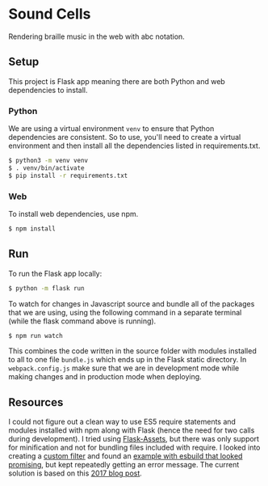 # Sound Cells
Rendering braille music in the web with abc notation.

## Setup
This project is Flask app meaning there are both Python and web dependencies to install.

### Python
We are using a virtual environment `venv` to ensure that Python dependencies are consistent. So to use, you'll need to create a virtual environment and then install all the dependencies listed in requirements.txt.

```bash
$ python3 -m venv venv
$ . venv/bin/activate
$ pip install -r requirements.txt
```

### Web
To install web dependencies, use npm.

```bash
$ npm install
```

## Run
To run the Flask app locally:

```bash
$ python -m flask run
```

To watch for changes in Javascript source and bundle all of the packages that we are using, using the following command in a separate terminal (while the flask command above is running).

```bash
$ npm run watch
```

This combines the code written in the source folder with modules installed to all to one file `bundle.js` which ends up in the Flask static directory. In `webpack.config.js` make sure that we are in development mode while making changes and in production mode when deploying.

## Resources
I could not figure out a clean way to use ES5 require statements and modules installed with npm along with Flask (hence the need for two calls during development). I tried using [Flask-Assets](https://flask-assets.readthedocs.io/en/latest/), but there was only support for minification and not for bundling files included with require. I looked into creating a [custom filter](https://webassets.readthedocs.io/en/latest/custom_filters.html) and found an [example with esbuild that looked promising](https://haliphax.dev/2020/09/minifying-javascript-using-esbuild-with-flask-assets/), but kept repeatedly getting an error message. The current solution is based on this [2017 blog post](https://github.com/jrybicki-jsc/flasknpm).
